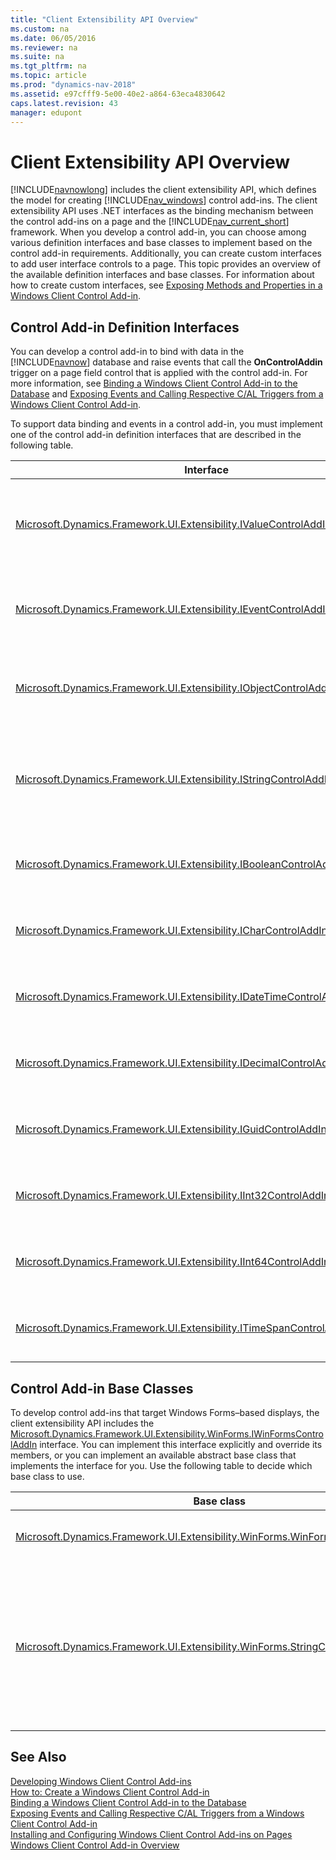 ```yaml
---
title: "Client Extensibility API Overview"
ms.custom: na
ms.date: 06/05/2016
ms.reviewer: na
ms.suite: na
ms.tgt_pltfrm: na
ms.topic: article
ms.prod: "dynamics-nav-2018"
ms.assetid: e97cfff9-5e00-40e2-a864-63eca4830642
caps.latest.revision: 43
manager: edupont
---
```

# Client Extensibility API Overview
[!INCLUDE[navnowlong](includes/navnowlong_md.md)] includes the client extensibility API, which defines the model for creating [!INCLUDE[nav_windows](includes/nav_windows_md.md)] control add-ins. The client extensibility API uses .NET interfaces as the binding mechanism between the control add-ins on a page and the [!INCLUDE[nav_current_short](includes/nav_current_short_md.md)] framework. When you develop a control add-in, you can choose among various definition interfaces and base classes to implement based on the control add-in requirements. Additionally, you can create custom interfaces to add user interface controls to a page. This topic provides an overview of the available definition interfaces and base classes. For information about how to create custom interfaces, see [Exposing Methods and Properties in a Windows Client Control Add-in](Exposing-Methods-and-Properties-in-a-Windows-Client-Control-Add-in.md).  

## Control Add-in Definition Interfaces  
 You can develop a control add-in to bind with data in the [!INCLUDE[navnow](includes/navnow_md.md)] database and raise events that call the **OnControlAddin** trigger on a page field control that is applied with the control add-in. For more information, see [Binding a Windows Client Control Add-in to the Database](Binding-a-Windows-Client-Control-Add-in-to-the-Database.md) and [Exposing Events and Calling Respective C/AL Triggers from a Windows Client Control Add-in](Exposing-Events-and-Calling-Respective-C-AL-Triggers-from-a-Windows-Client-Control-Add-in.md).  

 To support data binding and events in a control add-in, you must implement one of the control add-in definition interfaces that are described in the following table.  

|Interface|Use|  
|---------------|---------|  
|[Microsoft.Dynamics.Framework.UI.Extensibility.IValueControlAddInDefinition\<T>](assetId:///T:Microsoft.Dynamics.Framework.UI.Extensibility.IValueControlAddInDefinition`1)|Base interface that binds the control add-in with [System.String](assetId:///T:System.String) or [System.Object](assetId:///T:System.Object) data types as defined by the *T* parameter.<br /><br /> Displays text strings or binary data from the [!INCLUDE[nav_current_short](includes/nav_current_short_md.md)] database. **Note:**  The [Microsoft.Dynamics.Framework.UI.Extensibility.WinForms.StringControlAddInBase](assetId:///T:Microsoft.Dynamics.Framework.UI.Extensibility.WinForms.StringControlAddInBase) base class implements this interface with a [System.String](assetId:///T:System.String) data type.|  
|[Microsoft.Dynamics.Framework.UI.Extensibility.IEventControlAddInDefinition](assetId:///T:Microsoft.Dynamics.Framework.UI.Extensibility.IEventControlAddInDefinition)|Base interface that defines a [Microsoft.Dynamics.Framework.UI.Extensibility.ControlAddInEventHandler](assetId:///T:Microsoft.Dynamics.Framework.UI.Extensibility.ControlAddInEventHandler) event.<br /><br /> Uses events to call the [OnControlAddin Trigger](OnControlAddin-Trigger.md) of a page field control. **Note:**  The [Microsoft.Dynamics.Framework.UI.Extensibility.WinForms.StringControlAddInBase](assetId:///T:Microsoft.Dynamics.Framework.UI.Extensibility.WinForms.StringControlAddInBase) class implements this interface.|  
|[Microsoft.Dynamics.Framework.UI.Extensibility.IObjectControlAddInDefinition](assetId:///T:Microsoft.Dynamics.Framework.UI.Extensibility.IObjectControlAddInDefinition)|Base interface that binds the control add-in with a [System.Object](assetId:///T:System.Object) data type and raises a [Microsoft.Dynamics.Framework.UI.Extensibility.ControlAddInEventHandler](assetId:///T:Microsoft.Dynamics.Framework.UI.Extensibility.ControlAddInEventHandler) event.<br /><br /> Displays binary data from a [!INCLUDE[nav_current_short](includes/nav_current_short_md.md)] database and uses events to call the **OnControlAddin** trigger of a page field control.|  
|[Microsoft.Dynamics.Framework.UI.Extensibility.IStringControlAddInDefinition](assetId:///T:Microsoft.Dynamics.Framework.UI.Extensibility.IStringControlAddInDefinition)|Base interface that binds the control add-in with a [System.String](assetId:///T:System.String) data type and provides a control add-in definition interface that raises a [Microsoft.Dynamics.Framework.UI.Extensibility.ControlAddInEventHandler](assetId:///T:Microsoft.Dynamics.Framework.UI.Extensibility.ControlAddInEventHandler) event.<br /><br /> Displays text strings from [!INCLUDE[nav_server](includes/nav_server_md.md)] and uses events to call the **OnControlAddin** trigger of a page field control. **Note:**  The [Microsoft.Dynamics.Framework.UI.Extensibility.WinForms.StringControlAddInBase](assetId:///T:Microsoft.Dynamics.Framework.UI.Extensibility.WinForms.StringControlAddInBase) class implements this interface.|  
|[Microsoft.Dynamics.Framework.UI.Extensibility.IBooleanControlAddInDefinition](assetId:///T:Microsoft.Dynamics.Framework.UI.Extensibility.IBooleanControlAddInDefinition)|Base interface that binds the control add-in with a [System.Boolean](assetId:///T:System.Boolean) data type and raises a [Microsoft.Dynamics.Framework.UI.Extensibility.ControlAddInEventHandler](assetId:///T:Microsoft.Dynamics.Framework.UI.Extensibility.ControlAddInEventHandler) event.Displays binary data from a [!INCLUDE[nav_current_short](includes/nav_current_short_md.md)] database and uses events to call the **OnControlAddin** trigger of a page field control.|  
|[Microsoft.Dynamics.Framework.UI.Extensibility.ICharControlAddInDefinition](assetId:///T:Microsoft.Dynamics.Framework.UI.Extensibility.ICharControlAddInDefinition)|Base interface that binds the control add-in with a [System.Char](assetId:///T:System.Char) data type and raises a [Microsoft.Dynamics.Framework.UI.Extensibility.ControlAddInEventHandler](assetId:///T:Microsoft.Dynamics.Framework.UI.Extensibility.ControlAddInEventHandler) event.Displays binary data from a [!INCLUDE[nav_current_short](includes/nav_current_short_md.md)] database and uses events to call the **OnControlAddin** trigger of a page field control.|  
|[Microsoft.Dynamics.Framework.UI.Extensibility.IDateTimeControlAddInDefinition](assetId:///T:Microsoft.Dynamics.Framework.UI.Extensibility.IDateTimeControlAddInDefinition)|Base interface that binds the control add-in with a [System.DateTime](assetId:///T:System.DateTime) data type and raises a [Microsoft.Dynamics.Framework.UI.Extensibility.ControlAddInEventHandler](assetId:///T:Microsoft.Dynamics.Framework.UI.Extensibility.ControlAddInEventHandler) event.Displays binary data from a [!INCLUDE[nav_current_short](includes/nav_current_short_md.md)] database and uses events to call the **OnControlAddin** trigger of a page field control.|  
|[Microsoft.Dynamics.Framework.UI.Extensibility.IDecimalControlAddInDefinition](assetId:///T:Microsoft.Dynamics.Framework.UI.Extensibility.IDecimalControlAddInDefinition)|Base interface that binds the control add-in with a [System.Decimal](assetId:///T:System.Decimal) data type and raises a [Microsoft.Dynamics.Framework.UI.Extensibility.ControlAddInEventHandler](assetId:///T:Microsoft.Dynamics.Framework.UI.Extensibility.ControlAddInEventHandler) event.Displays binary data from a [!INCLUDE[nav_current_short](includes/nav_current_short_md.md)] database and uses events to call the **OnControlAddin** trigger of a page field control.|  
|[Microsoft.Dynamics.Framework.UI.Extensibility.IGuidControlAddInDefinition](assetId:///T:Microsoft.Dynamics.Framework.UI.Extensibility.IGuidControlAddInDefinition)|Base interface that binds the control add-in with a [System.Guid](assetId:///T:System.Guid) data type and raises a [Microsoft.Dynamics.Framework.UI.Extensibility.ControlAddInEventHandler](assetId:///T:Microsoft.Dynamics.Framework.UI.Extensibility.ControlAddInEventHandler) event.Displays binary data from a [!INCLUDE[nav_current_short](includes/nav_current_short_md.md)] database and uses events to call the **OnControlAddin** trigger of a page field control.|  
|[Microsoft.Dynamics.Framework.UI.Extensibility.IInt32ControlAddInDefinition](assetId:///T:Microsoft.Dynamics.Framework.UI.Extensibility.IInt32ControlAddInDefinition)|Base interface that binds the control add-in with a [System.Int32](assetId:///T:System.Int32) data type and raises a [Microsoft.Dynamics.Framework.UI.Extensibility.ControlAddInEventHandler](assetId:///T:Microsoft.Dynamics.Framework.UI.Extensibility.ControlAddInEventHandler) event.Displays binary data from a [!INCLUDE[nav_current_short](includes/nav_current_short_md.md)] database and uses events to call the **OnControlAddin** trigger of a page field control.|  
|[Microsoft.Dynamics.Framework.UI.Extensibility.IInt64ControlAddInDefinition](assetId:///T:Microsoft.Dynamics.Framework.UI.Extensibility.IInt64ControlAddInDefinition)|Base interface that binds the control add-in with a [System.Int64](assetId:///T:System.Int64) data type and raises a [Microsoft.Dynamics.Framework.UI.Extensibility.ControlAddInEventHandler](assetId:///T:Microsoft.Dynamics.Framework.UI.Extensibility.ControlAddInEventHandler) event.Displays binary data from a [!INCLUDE[nav_current_short](includes/nav_current_short_md.md)] database and uses events to call the **OnControlAddin** trigger of a page field control.|  
|[Microsoft.Dynamics.Framework.UI.Extensibility.ITimeSpanControlAddInDefinition](assetId:///T:Microsoft.Dynamics.Framework.UI.Extensibility.ITimeSpanControlAddInDefinition)|Base interface that binds the control add-in with a [System.TimeSpan](assetId:///T:System.TimeSpan) data type and raises a [Microsoft.Dynamics.Framework.UI.Extensibility.ControlAddInEventHandler](assetId:///T:Microsoft.Dynamics.Framework.UI.Extensibility.ControlAddInEventHandler) event.Displays binary data from a [!INCLUDE[nav_current_short](includes/nav_current_short_md.md)] database and uses events to call the **OnControlAddin** trigger of a page field control.|  

## Control Add-in Base Classes  
 To develop control add-ins that target Windows Forms–based displays, the client extensibility API includes the [Microsoft.Dynamics.Framework.UI.Extensibility.WinForms.IWinFormsControlAddIn](assetId:///T:Microsoft.Dynamics.Framework.UI.Extensibility.WinForms.IWinFormsControlAddIn) interface. You can implement this interface explicitly and override its members, or you can implement an available abstract base class that implements the interface for you. Use the following table to decide which base class to use.  

|Base class|Use|  
|----------------|---------|  
|[Microsoft.Dynamics.Framework.UI.Extensibility.WinForms.WinFormsControlAddInBase](assetId:///T:Microsoft.Dynamics.Framework.UI.Extensibility.WinForms.WinFormsControlAddInBase)|Base class that targets Windows forms displays with a control add-in.<br /><br /> You can use this base class for any control add-in with an appropriate control add-in definition interface.|  
|[Microsoft.Dynamics.Framework.UI.Extensibility.WinForms.StringControlAddInBase](assetId:///T:Microsoft.Dynamics.Framework.UI.Extensibility.WinForms.StringControlAddInBase)|Base class that implements the [Microsoft.Dynamics.Framework.UI.Extensibility.IValueControlAddInDefinition\<T>](assetId:///T:Microsoft.Dynamics.Framework.UI.Extensibility.IValueControlAddInDefinition`1) and [Microsoft.Dynamics.Framework.UI.Extensibility.IEventControlAddInDefinition](assetId:///T:Microsoft.Dynamics.Framework.UI.Extensibility.IEventControlAddInDefinition)<br /><br /> interfaces.<br /><br /> This base class overrides the [IValueControlAddInDefinition\<T>.Value](assetId:///P:Microsoft.Dynamics.Framework.UI.Extensibility.IValueControlAddInDefinition`1.Value) property to bind the control add-in to a [System.String](assetId:///System.String) data type in [!INCLUDE[nav_server](includes/nav_server_md.md)]. It also defines the [StringControlAddInBase.RaiseControlAddInEvent\(Int32, String\)](assetId:///M:Microsoft.Dynamics.Framework.UI.Extensibility.WinForms.StringControlAddInBase.RaiseControlAddInEvent(System.Int32,System.String)) method for raising events.<br /><br /> You can use this base class for a control add-in that displays text strings from a simple text box control and supports events that call the C/AL trigger on the page.|  

## See Also  
 [Developing Windows Client Control Add-ins](Developing-Windows-Client-Control-Add-ins.md)   
 [How to: Create a Windows Client Control Add-in](How-to--Create-a-Windows-Client-Control-Add-in.md)   
 [Binding a Windows Client Control Add-in to the Database](Binding-a-Windows-Client-Control-Add-in-to-the-Database.md)   
 [Exposing Events and Calling Respective C/AL Triggers from a Windows Client Control Add-in](Exposing-Events-and-Calling-Respective-C-AL-Triggers-from-a-Windows-Client-Control-Add-in.md)   
 [Installing and Configuring Windows Client Control Add-ins on Pages](Installing-and-Configuring-Windows-Client-Control-Add-ins-on-Pages.md)   
 [Windows Client Control Add-in Overview](Windows-Client-Control-Add-in-Overview.md)

